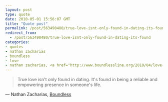 ```yaml
---
layout: post
type: quote
date: 2010-05-01 15:56:07 GMT
title: "Quote post"
permalink: /post/563490480/true-love-isnt-only-found-in-dating-its-found
redirect_from: 
  - /post/563490480/true-love-isnt-only-found-in-dating-its-found
categories:
- quotes
- nathan zacharias
- boundless
- love
- nathan zacharias, <a href="http://www.boundlessline.org/2010/04/love-is-all-around.html">boundless</a>
---
```

<blockquote>True love isn't only found in dating. It's found in being a reliable and empowering presence in someone's life.</blockquote>

 — Nathan Zacharias, <a href="http://www.boundlessline.org/2010/04/love-is-all-around.html">Boundless</a>
